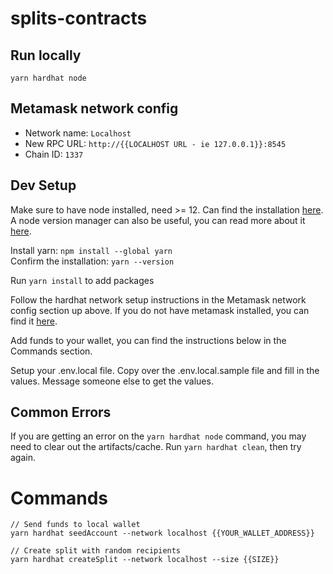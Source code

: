 # splits-contracts

## Run locally
```
yarn hardhat node
```

## Metamask network config
- Network name: `Localhost`
- New RPC URL: `http://{{LOCALHOST URL - ie 127.0.0.1}}:8545`
- Chain ID: `1337`

## Dev Setup
Make sure to have node installed, need >= 12. Can find the installation
[here](https://nodejs.org/en/download/). A node version manager can also
be useful, you can read more about it [here](https://github.com/nvm-sh/nvm).

Install yarn: `npm install --global yarn`  
Confirm the installation: `yarn --version`

Run `yarn install` to add packages

Follow the hardhat network setup instructions in the Metamask network config section up above.
If you do not have metamask installed, you can find it [here](https://metamask.io/).

Add funds to your wallet, you can find the instructions below in the Commands section.

Setup your .env.local file. Copy over the .env.local.sample file and fill in the values. Message someone else to get the values.

## Common Errors
If you are getting an error on the `yarn hardhat node` command, you may need to clear out the artifacts/cache. Run `yarn hardhat clean`, then try again.

# Commands
```
// Send funds to local wallet
yarn hardhat seedAccount --network localhost {{YOUR_WALLET_ADDRESS}}

// Create split with random recipients
yarn hardhat createSplit --network localhost --size {{SIZE}}
```

